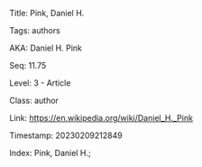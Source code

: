 Title:  Pink, Daniel H.

Tags:   authors

AKA:    Daniel H. Pink

Seq:    11.75

Level:  3 - Article

Class:  author

Link:   https://en.wikipedia.org/wiki/Daniel_H._Pink

Timestamp: 20230209212849

Index:  Pink, Daniel H.; 
